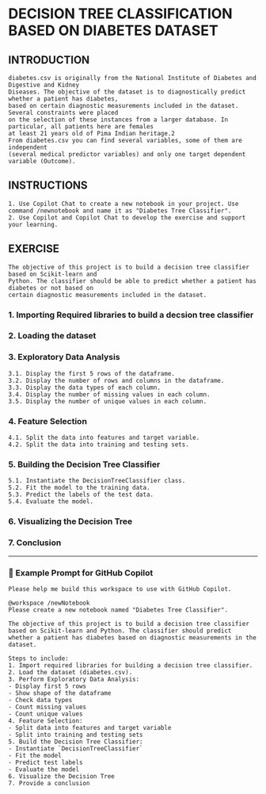 # DECISION TREE CLASSIFICATION BASED ON DIABETES DATASET

## INTRODUCTION

    diabetes.csv is originally from the National Institute of Diabetes and Digestive and Kidney
    Diseases. The objective of the dataset is to diagnostically predict whether a patient has diabetes,
    based on certain diagnostic measurements included in the dataset. Several constraints were placed
    on the selection of these instances from a larger database. In particular, all patients here are females
    at least 21 years old of Pima Indian heritage.2
    From diabetes.csv you can find several variables, some of them are independent
    (several medical predictor variables) and only one target dependent variable (Outcome).

## INSTRUCTIONS

    1. Use Copilot Chat to create a new notebook in your project. Use command /newnotebook and name it as "Diabetes Tree Classifier".
    2. Use Copilot and Copilot Chat to develop the exercise and support your learning.

## EXERCISE

    The objective of this project is to build a decision tree classifier based on Scikit-learn and
    Python. The classifier should be able to predict whether a patient has diabetes or not based on
    certain diagnostic measurements included in the dataset.


### 1. Importing Required libraries to build a decsion tree classifier

### 2. Loading the dataset

### 3. Exploratory Data Analysis

    3.1. Display the first 5 rows of the dataframe.
    3.2. Display the number of rows and columns in the dataframe.
    3.3. Display the data types of each column.
    3.4. Display the number of missing values in each column.
    3.5. Display the number of unique values in each column.

### 4. Feature Selection
    
    4.1. Split the data into features and target variable.
    4.2. Split the data into training and testing sets.

### 5. Building the Decision Tree Classifier
    
    5.1. Instantiate the DecisionTreeClassifier class.
    5.2. Fit the model to the training data.
    5.3. Predict the labels of the test data.
    5.4. Evaluate the model.

### 6. Visualizing the Decision Tree

### 7. Conclusion

-----------------------------------------------------------------------------------

### 📌 Example Prompt for GitHub Copilot
    Please help me build this workspace to use with GitHub Copilot.

    @workspace /newNotebook
    Please create a new notebook named "Diabetes Tree Classifier".

    The objective of this project is to build a decision tree classifier based on Scikit-learn and Python. The classifier should predict whether a patient has diabetes based on diagnostic measurements in the dataset.

    Steps to include:
    1. Import required libraries for building a decision tree classifier.
    2. Load the dataset (diabetes.csv).
    3. Perform Exploratory Data Analysis:
    - Display first 5 rows
    - Show shape of the dataframe
    - Check data types
    - Count missing values
    - Count unique values
    4. Feature Selection:
    - Split data into features and target variable
    - Split into training and testing sets
    5. Build the Decision Tree Classifier:
    - Instantiate `DecisionTreeClassifier`
    - Fit the model
    - Predict test labels
    - Evaluate the model
    6. Visualize the Decision Tree
    7. Provide a conclusion